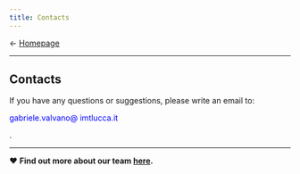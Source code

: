 ```yaml
---
title: Contacts
---
```

&larr; [Homepage](https://gvalvano.github.io/wss-multiscale-adversarial-attention-gates)

-----------------------------
## Contacts

<style type="text/css">
span.spamprotection {display:none;}
</style>

<p>If you have any questions or suggestions, please write an email to:
  <p style="color:rgb(0,0,255);">gabriele&period;valvano<span class="spamprotection">dsadas</span>&#64; imtlucca&period;it</p>.
</p>

-----------------------------
&hearts; **Find out more about our team [here](https://tsaftarislab.github.io/team/).**
